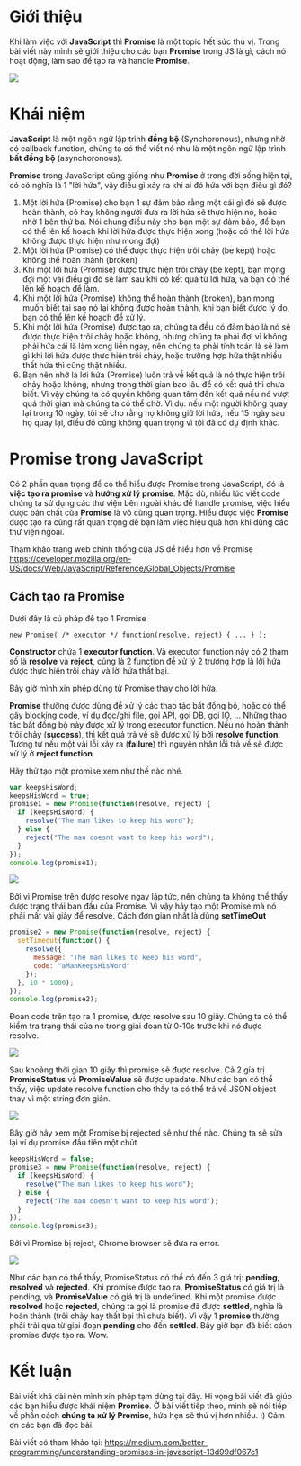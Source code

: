 # Giới thiệu
Khi làm việc với **JavaScript** thì **Promise** là một topic hết sức thú vị. 
Trong bài viết này mình sẽ giới thiệu cho các bạn **Promise** trong JS là gì, cách nó hoạt động, làm sao để tạo ra và handle **Promise**.

![](https://images.viblo.asia/b060bbdf-c1b9-403c-b2ce-67bde30c6aa6.jpeg)

# Khái niệm
**JavaScript** là một ngôn ngữ lập trình **đồng bộ** (Synchoronous), nhưng nhờ có callback function, chúng ta có thể viết nó như là một ngôn ngữ lập trình **bất đồng bộ** (asynchoronous).

**Promise** trong JavaScript cũng giống như **Promise** ở trong đời sống hiện tại, có có nghĩa là 1 "lời hứa", vậy điều gì xảy ra khi ai đó hứa với bạn điều gì đó?
1. Một lời hứa (Promise) cho bạn 1 sự đảm bảo rằng một cái gì đó sẽ được hoàn thành, có hay không người đưa ra lời hứa sẽ thực hiện nó, hoặc nhờ 1 bên thứ ba. Nói chung điều này cho bạn một sự đảm bảo, để bạn có thể lên kế hoạch khi lời hứa được thực hiện xong  (hoặc có thể lời hứa không được thực hiện như mong đợi)
2. Một lời hứa (Promise) có thể được thực hiện trôi chảy (be kept) hoặc không thể hoàn thành (broken)
3. Khi một lời hứa (Promise) được thực hiện trôi chảy (be kept), bạn mọng đợi một vài điều gì đó sẽ làm sau khi có kết quả từ lời hứa, và bạn có thể lên kế hoạch để làm.
4. Khi một lời hứa (Promise) không thể hoàn thành (broken), bạn mong muốn biết tại sao nó lại không được hoàn thành, khi bạn biết được lý do, bạn có thể lên kế hoạch để xử lý.
5. Khi một lời hứa (Promise) được tạo ra, chúng ta đều có đảm bảo là nó sẽ được thực  hiện trôi chảy hoặc không, nhưng chúng ta phải đợi vì không phải hứa cái là làm xong liền ngay, nên chúng ta phải tính toán là sẽ làm gì khi lời hứa được thực hiện trôi chảy, hoặc trường hợp hứa thật nhiều thất hứa thì cũng thật nhiều.
6. Bạn nên nhớ là lời hứa (Promise) luôn trả về kết quả là nó thực hiện trôi chảy hoặc không, nhưng trong thời gian bao lâu để có kết quả thì chưa biết. Vì vậy chúng ta có quyền không quan tâm đến kết quả nếu nó vượt quá thời gian mà chúng ta có thể chờ. Vì dụ: nếu một người không quay lại trong 10 ngày, tôi sẽ cho rằng họ không giữ lời hứa, nếu 15 ngày sau họ quay lại, điều đó cũng không quan trọng vì tôi đã có dự định khác.

# Promise trong JavaScript
Có 2 phần quan trọng để có thể hiểu được Promise trong JavaScript, đó là **việc tạo ra promise** và **hướng xử lý promise**. Mặc dù, nhiều lúc viết code chúng ta sử dụng các thư viện bên ngoài khác để handle promise, việc hiểu được bản chất của **Promise** là vô cùng quan trọng. Hiểu được việc **Promise** được tạo ra cũng rất quan trọng để bạn làm việc hiệu quả hơn khi dùng các thư viện ngoài. 

Tham khảo trang web chính thống của JS để hiểu hơn về Promise https://developer.mozilla.org/en-US/docs/Web/JavaScript/Reference/Global_Objects/Promise

## Cách tạo ra Promise 
Dưới đây là cú pháp để tạo 1 Promise
```
new Promise( /* executor */ function(resolve, reject) { ... } );
```
**Constructor** chứa 1 **executor function**. Và executor function này có 2 tham số là **resolve** và **reject**, cũng là 2 function để xử lý 2 trường hợp là lời hứa được thực hiện trôi chảy và lời hứa thất bại.

Bây giờ mình xin phép dùng từ Promise thay cho lời hứa.

**Promise** thường được dùng để xử lý các thao tác bất đồng bộ, hoặc có thể gây blocking code, ví dụ đọc/ghi file, gọi API, gọi DB, gọi IO, ... Những thao tác bất đồng bộ này được xử lý trong executor function. Nếu nó hoàn thành trôi chảy (**success**), thì kết quả trả về sẽ được xử lý bởi **resolve function**. Tương tự nếu một vài lỗi xảy ra (**failure**) thì nguyên nhân lỗi trả về sẽ được xử lý ở **reject function**.

Hãy thử tạo một promise xem như thế nào nhé.

```JavaScript
var keepsHisWord;
keepsHisWord = true;
promise1 = new Promise(function(resolve, reject) {
  if (keepsHisWord) {
    resolve("The man likes to keep his word");
  } else {
    reject("The man doesnt want to keep his word");
  }
});
console.log(promise1);
```

![](https://images.viblo.asia/cabb3aa8-ac46-4861-af34-518455f99961.png)


Bởi vì Promise trên được resolve ngay lập tức, nên chúng ta không thể thấy được trạng thái ban đầu của Promise. Vì vậy hãy tạo một Promise mà nó phải mất vài giây để resolve. Cách đơn giản nhất là dùng **setTimeOut**

```JavaScript
promise2 = new Promise(function(resolve, reject) {
  setTimeout(function() {
    resolve({
      message: "The man likes to keep his word",
      code: "aManKeepsHisWord"
    });
  }, 10 * 1000);
});
console.log(promise2);
```

Đoạn code trên tạo ra 1 promise, được resolve sau 10 giây. Chúng ta có thể kiểm tra trạng thái của nó trong giai đoạn từ 0-10s trước khi nó được resolve.

![](https://images.viblo.asia/dd9e64a5-b205-471c-96d5-32b3d5a826fb.png)

Sau khoảng thời gian 10 giây thì promise sẽ được resolve. Cả 2 gía trị **PromiseStatus** và **PromiseValue** sẽ được upadate. Như các bạn có thể thấy, việc update resolve function cho thấy ta có thể trả về JSON object thay vì một string đơn giản. 

![](https://images.viblo.asia/4ab5c5db-0e67-42ad-816f-1bc3c031fa0d.png)

Bây giờ hãy xem một Promise bị rejected sẽ như thế nào. Chúng ta sẽ sửa lại ví dụ promise đầu tiên một chút
```JavaScript
keepsHisWord = false;
promise3 = new Promise(function(resolve, reject) {
  if (keepsHisWord) {
    resolve("The man likes to keep his word");
  } else {
    reject("The man doesn't want to keep his word");
  }
});
console.log(promise3);
```

Bởi vì Promise bị reject, Chrome browser sẽ đưa ra error.

![](https://images.viblo.asia/92f83d31-92d2-4099-8d72-ade952d59208.png)

Như các bạn có thể thấy, PromiseStatus có thể có đến 3 giá trị: **pending**, **resolved** và **rejected**. Khi promise được tạo ra, **PromiseStatus** có giá trị là pending, và **PromiseValue** có giá trị là undefined. Khi một promise được **resolved** hoặc **rejected**, chúng ta gọi là promise đã được **settled**, nghĩa là hoàn thành (trôi chảy hay thất bại thì chưa biết). Vì vậy 1 **promise** thường phải trải qua từ giai đoạn **pending** cho đến **settled**.
Bây giờ bạn đã biết cách promise được tạo ra. Wow.

# Kết luận
Bài viết khá dài nên mình xin phép tạm dừng tại đây. Hi vọng bài viết đã giúp các bạn hiểu được khái niệm **Promise**.
Ở bài viết tiếp theo, mình sẽ nói tiếp về phần cách **chúng ta xử lý Promise**, hứa hẹn sẽ thú vị hơn nhiều. :)
Cảm ơn các bạn đã đọc bài.

Bài viết có tham khảo tại: https://medium.com/better-programming/understanding-promises-in-javascript-13d99df067c1